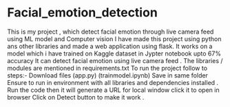 # Facial_emotion_detection
This is my project , which detect facial emotion through live camera feed using ML model and Computer vision
I have made this project using python ans other libraries and made a web application using flask.
It works on a model which i have trained on Kaggle dataset in Jypter notebook upto 67% accuracy 
It can detect facial emotion using live camera feed .
The libraries / modules are mentioned in requirements.txt
To run the project follow to steps:-
Download files (app.py) (trainmodel.ipynb)
Save in same folder 
Ensure to run in environment with all libraries and dependencies installed .
Run the code then it will generate a URL for local window click it to open in browser 
Click on Detect button to make it work .
